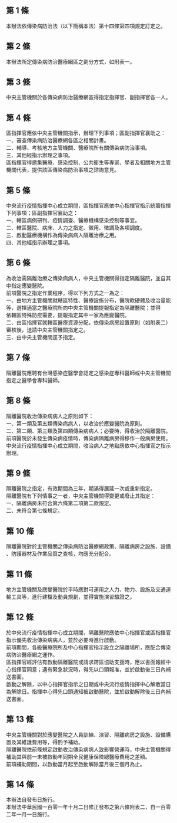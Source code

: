 第 1 條
-------
本辦法依傳染病防治法（以下簡稱本法）第十四條第四項規定訂定之。

第 2 條
-------
本辦法所定傳染病防治醫療網區之劃分方式，如附表一。

第 3 條
-------
中央主管機關於各傳染病防治醫療網區得指定指揮官、副指揮官各一人。

第 4 條
-------
區指揮官應依中央主管機關指示，辦理下列事項；區副指揮官襄助之：  
一、審查傳染病防治醫療網各區之相關計畫。  
二、輔導、考核地方主管機關、醫療院所有關傳染病防治事項。  
三、其他經指示辦理之事項。  
區指揮官得邀集醫療、感染控制、公共衛生等專家、學者及相關地方主管  
機關代表，提供該區傳染病防治事項之諮詢意見。

第 5 條
-------
中央流行疫情指揮中心成立期間，區指揮官應依中心指揮官指示統籌指揮  
下列事項；區副指揮官襄助之：  
一、轄區病例研判、疫情調查、醫療機構感染控制等事宜。  
二、轄區醫院、病床、人力之指定、徵用、徵調及各項調度。  
三、啟動醫療機構作為傳染病病人隔離治療之用。  
四、其他經指示辦理之事項。

第 6 條
-------
為收治需隔離治療之傳染病病人，中央主管機關得指定隔離醫院，並自其  
中指定應變醫院。  
前項醫院之指定作業程序，得以下列方式之一為之：  
一、由地方主管機關就轄區特性、醫療設施分布，醫院軟硬體及收治量能  
    等，選擇適當之醫療院所向中央主管機關提報指定為隔離醫院；並得  
    依轄區特殊防疫需要，提報指定其中一家為應變醫院。  
二、由區指揮官就轄區醫療資源分配，依傳染病房設置原則（如附表二）  
    審核後，送請中央主管機關指定之。  
三、由中央主管機關逕予指定。

第 7 條
-------
隔離醫院應聘有台灣感染症醫學會認定之感染症專科醫師或中央主管機關  
指定之醫學會專科醫師。

第 8 條
-------
隔離醫院收治傳染病病人之原則如下：  
一、第一類及第五類傳染病病人，以收治於應變醫院為原則。  
二、第二類、第三類及第四類傳染病病人；必要時，得收治於隔離醫院。  
前項醫院於未發生傳染病疫情時，傳染病隔離病房得移作一般病房使用。  
中央流行疫情指揮中心成立期間，收治病人之地點應依中心指揮官之指示  
辦理。

第 9 條
-------
隔離醫院之指定，有效期間為三年，期滿得展延一次或重新指定。  
隔離醫院有下列情事之一者，中央主管機關得變更或廢止其指定：  
一、隔離病房未符合第六條第二項第二款規定。  
二、未符合第七條規定。

第 10 條
--------
隔離醫院對於主管機關之傳染病防治醫療網政策、隔離病房之設施、設備  
、防護器材及作業品質之查核，均應充分配合。

第 11 條
--------
地方主管機關及應變醫院於平時應對可運用之人力、物力、設施及交通運  
輸工具等，進行建檔及動員規劃，並得實施演習驗證之。

第 12 條
--------
於中央流行疫情指揮中心成立期間，隔離醫院應依中心指揮官或區指揮官  
指示優先收治傳染病病人，並於必要時進行啟動。  
前項期間，各級醫療院所及中心指揮官指示設立之隔離場所，應配合傳染  
病防治醫療網之運作。  
區指揮官經評估有啟動隔離醫院或請求跨區協助支援時，應以書面報經中  
心指揮官同意；遇有緊急狀況時，得先以口頭報准，並於啟動後三日內補  
送書面。  
啟動之解除，以中心指揮官指示之日期或中央流行疫情指揮中心解散當日  
為解除日。指揮中心得先口頭通知被啟動醫院，並於啟動解除後三日內補  
送書面。

第 13 條
--------
中央主管機關對於應變醫院之人員訓練、演習、隔離病房之設施、設備購  
置及其維護費用等，得酌予補助。  
隔離醫院依前條規定啟動收治傳染病病人致影響營運時，中央主管機關得  
補助其與前一未被啟動年同期全民健康保險總醫療費用之差額。  
前項補助期間，以啟動當月起至啟動解除當月後三個月為止。

第 14 條
--------
本辦法自發布日施行。  
本辦法中華民國一百零一年十月二日修正發布之第六條附表二，自一百零  
二年一月一日施行。

